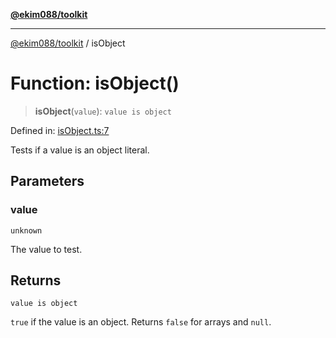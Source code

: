 [**@ekim088/toolkit**](../README.md)

---

[@ekim088/toolkit](../README.md) / isObject

# Function: isObject()

> **isObject**(`value`): `value is object`

Defined in: [isObject.ts:7](https://github.com/ekim088/toolkit/blob/3865ce9c006f2b33f0fd65a427db970a598ee1af/src/isObject.ts#L7)

Tests if a value is an object literal.

## Parameters

### value

`unknown`

The value to test.

## Returns

`value is object`

`true` if the value is an object. Returns `false` for
arrays and `null`.

